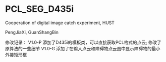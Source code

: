 # PCL_SEG_D435i
Cooperation of digital image catch experiment, HUST

PengJiaXi, GuanShangBin

修改记录：
V1.0-P 添加了D435i的模板类，可以直接获取PCL格式的点云; 修改了原算法的一些细节
V1.0-G 添加了在输入点云和障碍物点云图中显示障碍物的最小外接矩形框
